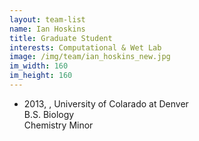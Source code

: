 ```yaml
---
layout: team-list
name: Ian Hoskins
title: Graduate Student
interests: Computational & Wet Lab
image: /img/team/ian_hoskins_new.jpg
im_width: 160
im_height: 160
---
```

* 2013, , University of Colarado at Denver   
B.S. Biology  
Chemistry Minor 

